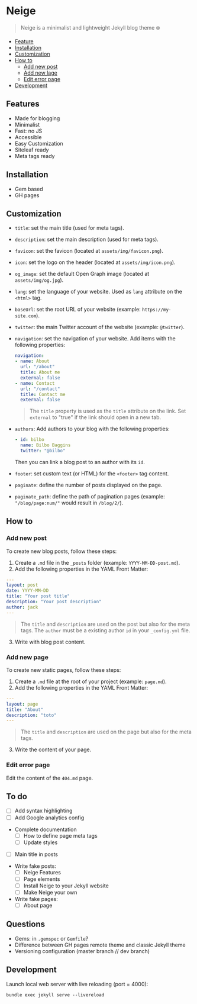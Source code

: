 # Neige

> Neige is a minimalist and lightweight Jekyll blog theme :snowflake:

- [Feature](#feature)
- [Installation](#installation)
- [Customization](#customization)
- [How to](#how-to)
  - [Add new post](#add-new-post)
  - [Add new lage](#add-new-page)
  - [Edit error page](#edit-error-page)
- [Development](#development)

## Features

- Made for blogging
- Minimalist
- Fast: no JS
- Accessible
- Easy Customization
- Siteleaf ready
- Meta tags ready

## Installation

- Gem based
- GH pages

## Customization

- `title`: set the main title (used for meta tags).

- `description`: set the main description (used for meta tags).

- `favicon`: set the favicon (located at `assets/img/favicon.png`).

- `icon`: set the logo on the header (located at `assets/img/icon.png`).

- `og_image`: set the default Open Graph image (located at `assets/img/og.jpg`).

- `lang`: set the language of your website. Used as `lang` attribute on the `<html>` tag.

- `baseUrl`: set the root URL of your website (example: `https://my-site.com`).

- `twitter`: the main Twitter account of the website (example: `@twitter`).

- `navigation`: set the navigation of your website. Add items with the following properties:

  ```yml
  navigation:
  - name: About
    url: "/about"
    title: About me
    external: false
  - name: Contact
    url: "/contact"
    title: Contact me
    external: false
  ```

  > The `title` property is used as the `title` attribute on the link. Set `external` to "true" if the link should open in a new tab.

- `authors`: Add authors to your blog with the following properties:

  ```yml
  - id: bilbo
    name: Bilbo Baggins
    twitter: "@bilbo"
  ```

  Then you can link a blog post to an author with its `id`.

- `footer`: set custom text (or HTML) for the `<footer>` tag content.

- `paginate`: define the number of posts displayed on the page.

- `paginate_path`: define the path of pagination pages (example: `"/blog/page:num/"` would result in `/blog/2/`).

## How to

### Add new post

To create new blog posts, follow these steps:

1. Create a `.md` file in the `_posts` folder (example: `YYYY-MM-DD-post.md`).
2. Add the following properties in the YAML Front Matter:

  ```yml
  ---
  layout: post
  date: YYYY-MM-DD
  title: "Your post title"
  description: "Your post description"
  author: jack
  ---
  ```

  > The `title` and `description` are used on the post but also for the meta tags. The `author` must be a existing author `id` in your `_config.yml` file.

3. Write with blog post content.

### Add new page

To create new static pages, follow these steps:

1. Create a `.md` file at the root of your project (example: `page.md`).
2. Add the following properties in the YAML Front Matter:

  ```yml
  ---
  layout: page
  title: "About"
  description: "toto"
  ---
  ```

  > The `title` and `description` are used on the page but also for the meta tags.

3. Write the content of your page.

### Edit error page

Edit the content of the `404.md` page.

## To do

- [ ] Add syntax highlighting
- [ ] Add Google analytics config
- Complete documentation
  - [ ] How to define page meta tags
  - [ ] Update styles
- [ ] Main title in posts
- Write fake posts:
  - [ ] Neige Features
  - [ ] Page elements
  - [ ] Install Neige to your Jekyll website
  - [ ] Make Neige your own
- Write fake pages:
  - [ ] About page

## Questions

- Gems: in `.gemspec` or `Gemfile`?
- Difference between GH pages remote theme and classic Jekyll theme
- Versioning configuration (master branch // dev branch)

## Development

Launch local web server with live reloading (port = 4000):

```shell
bundle exec jekyll serve --livereload
```
